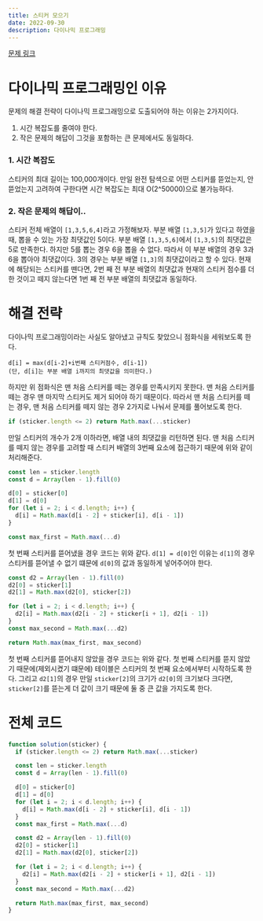 ```yaml
---
title: 스티커 모으기
date: 2022-09-30
description: 다이나믹 프로그래밍
---
```


[문제 링크](https://school.programmers.co.kr/learn/courses/30/lessons/12971)

# 다이나믹 프로그래밍인 이유

문제의 해결 전략이 다이나믹 프로그래밍으로 도출되어야 하는 이유는 2가지이다.

1. 시간 복잡도를 줄여야 한다.
2. 작은 문제의 해답이 그것을 포함하는 큰 문제에서도 동일하다.

### 1. 시간 복잡도

스티커의 최대 길이는 100,000개이다. 만일 완전 탐색으로 어떤 스티커를 뜯었는지, 안뜯었는지 고려하여 구한다면 시간 복잡도는 최대 O(2^50000)으로 불가능하다.

### 2. 작은 문제의 해답이..

스티커 전체 배열이 `[1,3,5,6,4]`라고 가정해보자. 부분 배열 `[1,3,5]`가 있다고 하였을 때, 뽑을 수 있는 가장 최댓값인 5이다. 부분 배열 `[1,3,5,6]`에서 `[1,3,5]`의 최댓값은 5로 만족한다. 하지만 5를 뽑는 경우 6을 뽑을 수 없다. 따라서 이 부분 배열의 경우 3과 6을 뽑아야 최댓값이다. 3의 경우는 부분 배열 `[1,3]`의 최댓값이라고 할 수 있다. 현재에 해당되는 스티커를 뗀다면, 2번 째 전 부분 배열의 최댓값과 현재의 스티커 점수를 더한 것이고 떼지 않는다면 1번 째 전 부분 배열의 최댓값과 동일하다.

# 해결 전략

다이나믹 프로그래밍이라는 사실도 알아냈고 규칙도 찾았으니 점화식을 세워보도록 한다.

```
d[i] = max(d[i-2]+i번째 스티커점수, d[i-1])
(단, d[i]는 부분 배열 i까지의 최댓값을 의미한다.)
```

하지만 위 점화식은 맨 처음 스티커를 떼는 경우를 만족시키지 못한다. 맨 처음 스티커를 떼는 경우 맨 마지막 스티커도 제거 되어야 하기 때문이다. 따라서 맨 처음 스티커를 떼는 경우, 맨 처음 스티커를 떼지 않는 경우 2가지로 나눠서 문제를 풀어보도록 한다.

```javascript
if (sticker.length <= 2) return Math.max(...sticker)
```

만일 스티커의 개수가 2개 이하라면, 배열 내의 최댓값을 리턴하면 된다. 맨 처음 스티커를 떼지 않는 경우를 고려할 때 스티커 배열의 3번째 요소에 접근하기 때문에 위와 같이 처리해준다.

```javascript
const len = sticker.length
const d = Array(len - 1).fill(0)

d[0] = sticker[0]
d[1] = d[0]
for (let i = 2; i < d.length; i++) {
  d[i] = Math.max(d[i - 2] + sticker[i], d[i - 1])
}

const max_first = Math.max(...d)
```

첫 번째 스티커를 뜯어냈을 경우 코드는 위와 같다. `d[1] = d[0]`인 이유는 `d[1]`의 경우 스티커를 뜯어낼 수 없기 떄문에 `d[0]`의 값과 동일하게 넣어주어야 한다.

```javascript
const d2 = Array(len - 1).fill(0)
d2[0] = sticker[1]
d2[1] = Math.max(d2[0], sticker[2])

for (let i = 2; i < d.length; i++) {
  d2[i] = Math.max(d2[i - 2] + sticker[i + 1], d2[i - 1])
}
const max_second = Math.max(...d2)

return Math.max(max_first, max_second)
```

첫 번째 스티커를 뜯어내지 않았을 경우 코드는 위와 같다. 첫 번째 스티커를 뜯지 않았기 때문에(제외시켰기 떄문에) 테이블은 스티커의 첫 번째 요소에서부터 시작하도록 한다. 그리고 `d2[1]`의 경우 만일 `sticker[2]`의 크기가 `d2[0]`의 크기보다 크다면, `sticker[2]`를 뜯는게 더 값이 크기 때문에 둘 중 큰 값을 가지도록 한다.

# 전체 코드

```javascript
function solution(sticker) {
  if (sticker.length <= 2) return Math.max(...sticker)

  const len = sticker.length
  const d = Array(len - 1).fill(0)

  d[0] = sticker[0]
  d[1] = d[0]
  for (let i = 2; i < d.length; i++) {
    d[i] = Math.max(d[i - 2] + sticker[i], d[i - 1])
  }
  const max_first = Math.max(...d)

  const d2 = Array(len - 1).fill(0)
  d2[0] = sticker[1]
  d2[1] = Math.max(d2[0], sticker[2])

  for (let i = 2; i < d.length; i++) {
    d2[i] = Math.max(d2[i - 2] + sticker[i + 1], d2[i - 1])
  }
  const max_second = Math.max(...d2)

  return Math.max(max_first, max_second)
}
```
